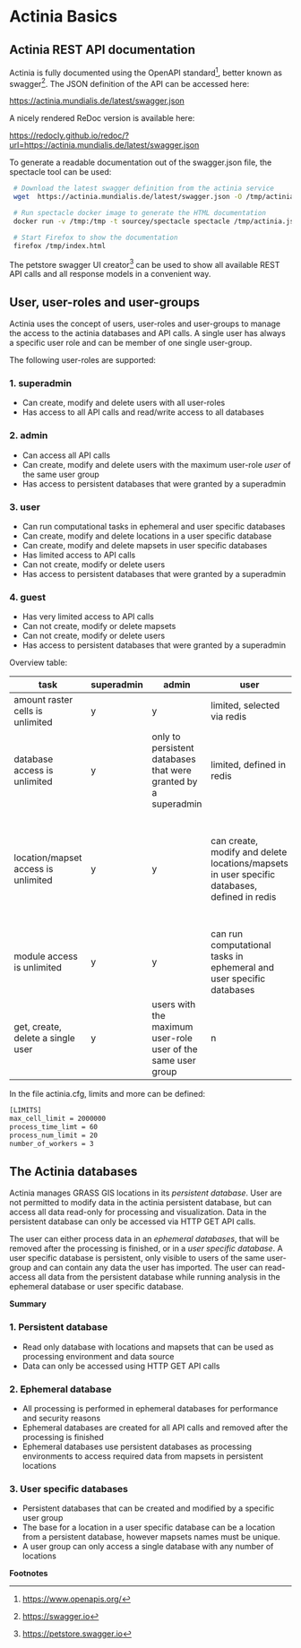 # Actinia Basics

## Actinia REST API documentation

Actinia is fully documented using the OpenAPI standard[^1], better known
as swagger[^2]. The JSON definition of the API can be accessed here:

<https://actinia.mundialis.de/latest/swagger.json>

A nicely rendered ReDoc version is available here:

<https://redocly.github.io/redoc/?url=https://actinia.mundialis.de/latest/swagger.json>

<!---
no longer generated:
The full API documentation is available here:

 <https://actinia.mundialis.de/api_docs/>
--->

To generate a readable documentation out of the swagger.json file, the
spectacle tool can be used:

```bash
 # Download the latest swagger definition from the actinia service
 wget  https://actinia.mundialis.de/latest/swagger.json -O /tmp/actinia.json

 # Run spectacle docker image to generate the HTML documentation
 docker run -v /tmp:/tmp -t sourcey/spectacle spectacle /tmp/actinia.json -t /tmp

 # Start Firefox to show the documentation
 firefox /tmp/index.html
```

The petstore swagger UI creator[^3] can be used to show all available
REST API calls and all response models in a convenient way.

## User, user-roles and user-groups

Actinia uses the concept of users, user-roles and user-groups to manage
the access to the actinia databases and API calls. A single user has
always a specific user role and can be member of one single user-group.

The following user-roles are supported:

### 1. superadmin
- Can create, modify and delete users with all user-roles
- Has access to all API calls and read/write access to all
  databases

### 2. admin
- Can access all API calls
- Can create, modify and delete users with the maximum
  user-role *user* of the same user group
- Has access to persistent databases that were granted by a
  superadmin

### 3. user
- Can run computational tasks in ephemeral and user specific
  databases
- Can create, modify and delete locations in a user specific
  database
- Can create, modify and delete mapsets in user
  specific databases
- Has limited access to API calls
- Can not create, modify or delete users
- Has access to persistent databases that were granted by a
  superadmin

### 4. guest
- Has very limited access to API calls
- Can not create, modify or delete mapsets
- Can not create, modify or delete users
- Has access to persistent databases that were granted by a
  superadmin


Overview table:

| task | superadmin | admin | user | guest |notes |
|------|------------|-------|------|-------|------|
| amount raster cells is unlimited | y | y | limited, selected via redis | limited, selected via redis | - |
| database access is unlimited                              | y         | only to persistent databases that were granted by a superadmin | limited, defined in redis | limited, defined in redis | - |
| location/mapset access is unlimited  | y | y | can create, modify and delete locations/mapsets in user specific databases, defined in redis | has access to persistent databases that were granted by a superadmin, defined in redis | - |
|module access is unlimited  | y | y | can run computational tasks in ephemeral and user specific databases | has very limited access to API calls | - |
| get, create, delete a single user | y | users with the maximum user-role user of the same user group | n | n | Only normal users (role=user can be created) |

In the file actinia.cfg, limits and more can be defined:

```bash
[LIMITS]
max_cell_limit = 2000000
process_time_limt = 60
process_num_limit = 20
number_of_workers = 3
```

## The Actinia databases

Actinia manages GRASS GIS locations in its *persistent database*. User
are not permitted to modify data in the actinia persistent database, but
can access all data read-only for processing and visualization. Data in
the persistent database can only be accessed via HTTP GET API calls.

The user can either process data in an *ephemeral databases*, that will
be removed after the processing is finished, or in a *user specific
database*. A user specific database is persistent, only visible to users
of the same user-group and can contain any data the user has
imported. The user can read-access all data from the persistent database
while running analysis in the ephemeral database or user specific
database.

**Summary**

### 1. Persistent database
- Read only database with locations and mapsets that can be
  used as processing environment and data source
- Data can only be accessed using HTTP GET API calls

### 2. Ephemeral database
- All processing is performed in ephemeral databases for
  performance and security reasons
- Ephemeral databases are created for all API calls and
  removed after the processing is finished
- Ephemeral databases use persistent databases as processing
  environments to access required data from mapsets in
  persistent locations

### 3. User specific databases
- Persistent databases that can be created and modified by a
  specific user group
- The base for a location in a user specific database can be
  a location from a persistent database, however mapsets
  names must be unique.
- A user group can only access a single database with any
  number of locations

**Footnotes**

[^1]: https://www.openapis.org/
[^2]: https://swagger.io
[^3]: https://petstore.swagger.io

